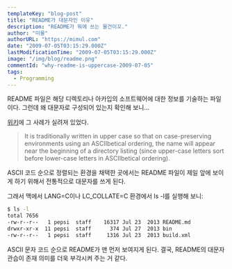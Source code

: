 ```yaml
---
templateKey: "blog-post"
title: "README가 대문자인 이유"
description: "README가 뭐에 쓰는 물건이꼬."
author: "미물"
authorURL: "https://mimul.com"
date: "2009-07-05T03:15:29.000Z"
lastModificationTime: "2009-07-05T03:15:29.000Z"
image: "/img/blog/readme.png"
commentId: "why-readme-is-uppercase-2009-07-05"
tags:
  - Programming
---
```



README 파일은 해당 디렉토리나 아카입의 소프트웨어에 대한 정보를 기술하는 파일이다. 그런데 왜 대문자로 구성되어 있는지 확인해 보니...

[위키](https://en.wikipedia.org/wiki/README)에 그 사례가 실려져 있었다.

> It is traditionally written in upper case so that on case-preserving environments using an ASCIIbetical ordering, the name will appear near the beginning of a directory listing (since upper-case letters sort before lower-case letters in ASCIIbetical ordering).

ASCII 코드 순으로 정렬되는 환경을 채택한 곳에서는 README 파일이 제일 앞에 보이게 하기 위해서 전통적으로 대문자를 쓰게 된다.

그래서 맥에서 LANG=C이나 LC_COLLATE=C 환경에서 ls -l를 실행해 보니:

```bash
$ ls -l
total 7656
-rw-r--r--   1 pepsi  staff    16317 Jul 23  2013 README.md
drwxr-xr-x  11 pepsi  staff      374 Jul 27  2013 bin
-rw-r--r--   1 pepsi  staff     1316 Jul 23  2013 build.xml
```

ASCII 문자 코드 순으로 README가 맨 먼저 보여지게 된다. 결국, README의 대문자 관습이 존재 의미를 더욱 부각시켜 주는 거 같다.
